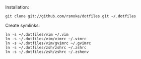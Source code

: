 Installation:

    git clone git://github.com/rsmoke/dotfiles.git ~/.dotfiles

Create symlinks:

    ln -s ~/.dotfiles/vim ~/.vim
    ln -s ~/.dotfiles/vim/vimrc ~/.vimrc
    ln -s ~/.dotfiles/vim/gvimrc ~/.gvimrc
    ln -s ~/.dotfiles/zsh/zshrc ~/.zshrc
    ln -s ~/.dotfiles/zsh/zshrc ~/.zshenv

